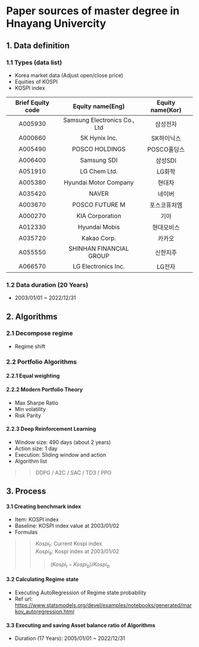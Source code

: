 # Paper sources of master degree in Hnayang Univercity

## 1. Data definition

### 1.1 Types (data list)
- Korea market data (Adjust open/close price)
- Equities of KOSPI
- KOSPI index

|Brief Equity code|Equity name(Eng)|Equity name(Kor)|
|:---:|:---:|:---:|
|A005930|Samsung Electronics Co., Ltd|삼성전자|
|A000660|SK Hynix Inc.|SK하이닉스|
|A005490|POSCO HOLDINGS|POSCO홀딩스|
|A006400|Samsung SDI|삼성SDI|
|A051910|LG Chem Ltd.|LG화학|
|A005380|Hyundai Motor Company|현대차|
|A035420|NAVER|네이버|
|A003670|POSCO FUTURE M|포스코퓨처엠|
|A000270|KIA Corporation|기아|
|A012330|Hyundai Mobis|현대모비스|
|A035720|Kakao Corp.|카카오|
|A055550|SHINHAN FINANCIAL GROUP|신한지주|
|A066570|LG Electronics Inc.|LG전자|

### 1.2 Data duration (20 Years)
- 2003/01/01 ~ 2022/12/31

## 2. Algorithms

### 2.1 Decompose regime
- Regime shift

### 2.2 Portfolio Algorithms

#### 2.2.1 Equal weighting

#### 2.2.2 Modern Portfolio Theory
- Max Sharpe Ratio
- Min volatility
- Risk Parity

#### 2.2.3 Deep Reinforcement Learning
- Window size: 490 days (about 2 years)
- Action size: 1 day
- Execution: Sliding window and action
- Algorithm list
>> DDPG / A2C / SAC / TD3 / PPO

## 3. Process

#### 3.1 Creating benchmark index
- Item: KOSPI index
- Baseline: KOSPI index value at 2003/01/02
- Formulas   
>> $Kospi_t$: Current Kospi index   
>> $Kospi_b$: Kospi index at 2003/01/02
>>> $(Kospi_t - Kospi_b) / Kospi_b$

#### 3.2 Calculating Regime state
- Executing AutoRegression of Regime state probability
- Ref url: https://www.statsmodels.org/devel/examples/notebooks/generated/markov_autoregression.html

#### 3.3 Executing and saving Asset balance ratio of Algorithms
- Duration (17 Years): 2005/01/01 ~ 2022/12/31
